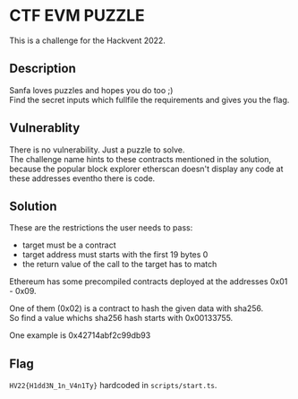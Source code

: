 # CTF EVM PUZZLE

This is a challenge for the Hackvent 2022.

## Description

Sanfa loves puzzles and hopes you do too ;)  
Find the secret inputs which fullfile the requirements and gives you the flag.

## Vulnerablity

There is no vulnerability. Just a puzzle to solve.  
The challenge name hints to these contracts mentioned in the solution, because the popular block explorer etherscan doesn't display any code at these addresses eventho there is code.  

## Solution

These are the restrictions the user needs to pass:  
- target must be a contract
- target address must starts with the first 19 bytes 0  
- the return value of the call to the target has to match   

Ethereum has some precompiled contracts deployed at the addresses 0x01 - 0x09.

One of them (0x02) is a contract to hash the given data with sha256.  
So find a value whichs sha256 hash starts with 0x00133755.

One example is 0x42714abf2c99db93  

## Flag

`HV22{H1dd3N_1n_V4n1Ty}` hardcoded in `scripts/start.ts`.
